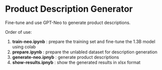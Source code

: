 # Product Description Generator

Fine-tune and use GPT-Neo to generate product descriptions.

Order of use:
1. **train-neo.ipynb** : prepare the training set and fine-tune the 1.3B model using colab
2. **prepare.ipynb** : prepare the unlabled dataset for description generation
3. **generate-neo.ipnyb** : generate product descriptions
4. **show-results.ipnyb** : show the generated results in xlsx format
